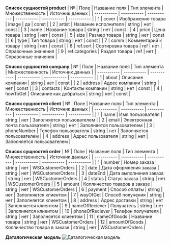 **Список сущностей product**
| № | Поле | Название поля | Тип элемента | Множественность | Источник данных |
| ----------- | ----------- | ----------- | ----------- | ----------- | ----------- |
| 1 | cover | Изображение товара | image | да | const |
| 2 | artist | Название исполнителя | string | нет | const |
| 3 | name | Название товара | string | нет | const |
| 4 | price | Цена товара | string | нет | const |
| 5 | size | Размер товара | string | нет | const |
| 6 | type | Тип товара | string | нет | const |
| 7 | comm | Комментарий к товару | string | нет | const |
| 8 | ref.sort | Сортировка товара | ref | нет | Справочные значения |
| 9 | ref.categories | Раздел товара | ref | нет | Справочные значения |

**Список сущностей company**
| № | Поле | Название поля | Тип элемента | Множественность | Источник данных |
| ----------- | ----------- | ----------- | ----------- | ----------- | ----------- |
| 1 | about | Описание компании | string | нет | const |
| 2 | address | Адрес компании | string | нет | const |
| 3 | contacts | Контакты компании | string | нет | const |
| 4 | howToGet | Описание как добраться | string | нет | const |

**Список сущностей client**
| № | Поле | Название поля | Тип элемента | Множественность | Источник данных |
| ----------- | ----------- | ----------- | ----------- | ----------- | ----------- |
| 1 | name | Имя пользователя | string | нет | Заполняется пользователем |
| 2 | email | Электронная почта пользователя | string | нет | Заполняется пользователем |
| 3 | phoneNumber | Телефон пользователя | string | нет | Заполняется пользователем |
| 4 | address | Адрес пользователя | string | нет | Заполняется пользователем |

**Список сущностей order**
| № | Поле | Название поля | Тип элемента | Множественность | Источник данных |
| ----------- | ----------- | ----------- | ----------- | ----------- | ----------- |
| 1 | number | Номер заказа | string | нет | WSCustomerOrders |
| 2 | date | Дата оформления заказа | string | нет | WSCustomerOrders |
| 3 | dateEnd | Дата выполнения заказа | string | нет | WSCustomerOrders |
| 4 | status | Статус заказа | string | нет | WSCustomerOrders |
| 5 | amount | Колличество товаров в заказе | string | нет | WSCustomerOrders |
| 6 | payment | Способ оплаты | string | нет | Заполняется клиентом |
| 7 | wayOfGet | Способ получения | string | нет | Заполняется клиентом |
| 8 | address | Адрес доставки | string | нет | Заполняется клиентом |
| 9 | nameOfReciever | Получатель | string | нет | Заполняется клиентом |
| 10 | phoneOfReciever | Телефон получателя | string | нет | Заполняется клиентом |
| 11 | nameOfGoods | Название товара | string | нет | WSCustomerOrders |
| 12 | amountOfGoods | Колличество товара в заказе | string | нет | WSCustomerOrders |


**Даталогическая модель**
![Даталогическая модель](https://user-images.githubusercontent.com/104724556/166508551-6d783825-f5c6-4abc-92e9-dfea15af8518.png) 
